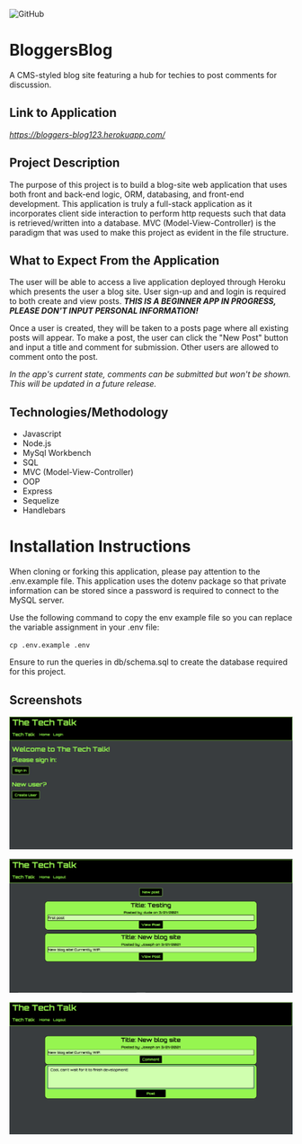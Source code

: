 ![GitHub](https://img.shields.io/github/license/Joeseff6/BackEndCommerce)

# BloggersBlog
A CMS-styled blog site featuring a hub for techies to post comments for discussion.

## Link to Application 

_https://bloggers-blog123.herokuapp.com/_
## Project Description

The purpose of this project is to build a blog-site web application that uses both front and back-end logic, ORM, databasing, and front-end development. This application is truly a full-stack application as it incorporates client side interaction to perform http requests such that data is retrieved/written into a database. MVC (Model-View-Controller) is the paradigm that was used to make this project as evident in the file structure.

## What to Expect From the Application

The user will be able to access a live application deployed through Heroku which presents the user a blog site. User sign-up and and login is required to both create and view posts. _**THIS IS A BEGINNER APP IN PROGRESS, PLEASE DON'T INPUT PERSONAL INFORMATION!**_ 

Once a user is created, they will be taken to a posts page where all existing posts will appear. To make a post, the user can click the "New Post" button and input a title and comment for submission. Other users are allowed to comment onto the post.

_In the app's current state, comments can be submitted but won't be shown. This will be updated in a future release._

## Technologies/Methodology

* Javascript
* Node.js
* MySql Workbench
* SQL
* MVC (Model-View-Controller)
* OOP
* Express
* Sequelize
* Handlebars
# Installation Instructions

When cloning or forking this application, please pay attention to the .env.example file. This application uses the dotenv package so that private information can be stored since a password is required to connect to the MySQL server.

Use the following command to copy the env example file so you can replace the variable assignment in your .env file:

`cp .env.example .env`

 Ensure to run the queries in db/schema.sql to create the database required for this project.

## Screenshots

![Blog Homepage (without login)](./assets/Images/Capture.PNG)

![Blog Homepage (with login and posts)](./assets/Images/Capture2.PNG)

![Individual post with a comment](./assets/Images/Capture3.PNG)



